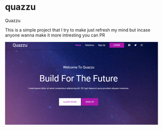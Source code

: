 # quazzu
Quazzu 

This is a simple project that I try to make just refresh my mind but incase anyone wanna make
it more intresting you can PR

<img src='quazzu.png' />
